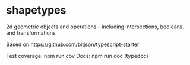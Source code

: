 # shapetypes

2d geometric objects and operations - including intersections, booleans, and transformations


Based on https://github.com/bitjson/typescript-starter


Test coverage: npm run cov
Docs: npm run doc (typedoc)
